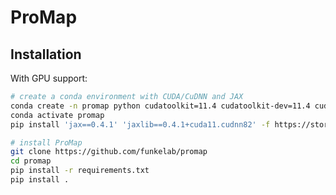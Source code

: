 ProMap
======

Installation
------------

With GPU support:

```bash
# create a conda environment with CUDA/CuDNN and JAX
conda create -n promap python cudatoolkit=11.4 cudatoolkit-dev=11.4 cudnn=8.2 -c conda-forge
conda activate promap
pip install 'jax==0.4.1' 'jaxlib==0.4.1+cuda11.cudnn82' -f https://storage.googleapis.com/jax-releases/jax_cuda_releases.html

# install ProMap
git clone https://github.com/funkelab/promap
cd promap
pip install -r requirements.txt
pip install .
```
